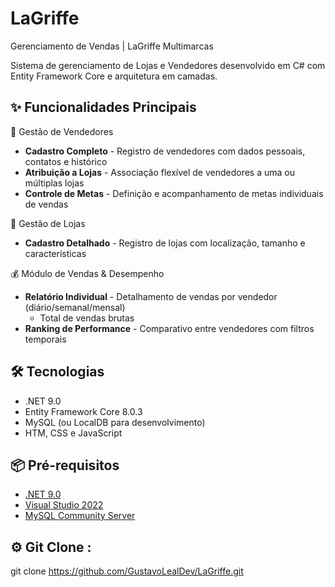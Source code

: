 # LaGriffe
Gerenciamento de Vendas | LaGriffe Multimarcas

Sistema de gerenciamento de Lojas e Vendedores desenvolvido em C# com Entity Framework Core e arquitetura em camadas.

## ✨ Funcionalidades Principais

👥 Gestão de Vendedores
- **Cadastro Completo** - Registro de vendedores com dados pessoais, contatos e histórico
- **Atribuição a Lojas** - Associação flexível de vendedores a uma ou múltiplas lojas
- **Controle de Metas** - Definição e acompanhamento de metas individuais de vendas

 🏪 Gestão de Lojas
- **Cadastro Detalhado** - Registro de lojas com localização, tamanho e características

💰 Módulo de Vendas & Desempenho
- **Relatório Individual** - Detalhamento de vendas por vendedor (diário/semanal/mensal)
  - Total de vendas brutas
- **Ranking de Performance** - Comparativo entre vendedores com filtros temporais

## 🛠️ Tecnologias
- .NET 9.0
- Entity Framework Core 8.0.3
- MySQL (ou LocalDB para desenvolvimento)
- HTM, CSS e JavaScript

## 📦 Pré-requisitos
- [.NET 9.0](https://dotnet.microsoft.com/download)
- [Visual Studio 2022](https://visualstudio.microsoft.com/)
- [ MySQL Community Server](https://downloads.mysql.com/archives/community/)


## ⚙️ Git Clone :

git clone https://github.com/GustavoLealDev/LaGriffe.git
